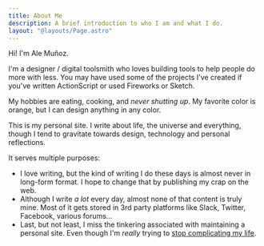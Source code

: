 ```yaml
---
title: About Me
description: A brief introduction to who I am and what I do.
layout: "@layouts/Page.astro"
---
```


Hi! I'm Ale Muñoz.

I'm a designer / digital toolsmith who loves building tools to help people do more with less. You may have used some of the projects I've created if you've written ActionScript or used Fireworks or Sketch.

My hobbies are eating, cooking, and _never shutting up_. My favorite color is orange, but I can design anything in any color.

This is my personal site. I write about life, the universe and everything, though I tend to gravitate towards design, technology and personal reflections.

It serves multiple purposes:

- I love writing, but the kind of writing I do these days is almost never
  in long-form format. I hope to change that by publishing my crap on the web.
- Although I write *a lot* every day, almost none of that content is truly mine.
  Most of it gets stored in 3rd party platforms like Slack, Twitter, Facebook,
  various forums…
- Last, but not least, I miss the tinkering associated with maintaining
  a personal site. Even though I'm *really* trying to [stop complicating my life](/stop-complicating-your-life/).
